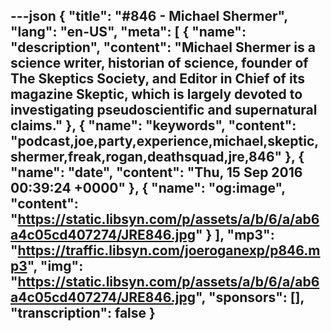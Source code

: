---json
{
  "title": "#846 - Michael Shermer",
  "lang": "en-US",
  "meta": [
    {
      "name": "description",
      "content": "Michael Shermer is a science writer, historian of science, founder of The Skeptics Society, and Editor in Chief of its magazine Skeptic, which is largely devoted to investigating pseudoscientific and supernatural claims."
    },
    {
      "name": "keywords",
      "content": "podcast,joe,party,experience,michael,skeptic,shermer,freak,rogan,deathsquad,jre,846"
    },
    {
      "name": "date",
      "content": "Thu, 15 Sep 2016 00:39:24 +0000"
    },
    {
      "name": "og:image",
      "content": "https://static.libsyn.com/p/assets/a/b/6/a/ab6a4c05cd407274/JRE846.jpg"
    }
  ],
  "mp3": "https://traffic.libsyn.com/joeroganexp/p846.mp3",
  "img": "https://static.libsyn.com/p/assets/a/b/6/a/ab6a4c05cd407274/JRE846.jpg",
  "sponsors": [],
  "transcription": false
}
---
<episode-header />

<timemark seconds="0" />

<transcribe-call-to-action />

<episode-footer />